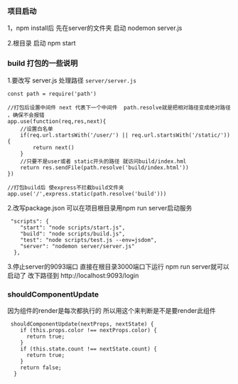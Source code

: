 ### 项目启动
1，npm install后 先在server的文件夹 启动 nodemon server.js

2.根目录 启动 npm start



### build 打包的一些说明

1.要改写 server.js 处理路径 `server/server.js`
```
const path = require('path')

//打包后设置中间件 next 代表下一个中间件  path.resolve就是把相对路径变成绝对路径 ，确保不会报错
app.use(function(req,res,next){
    //设置白名单
    if(req.url.startsWith('/user/') || req.url.startsWith('/static/')){
        return next()
    }
    //只要不是user或者 static开头的路径 就访问build/index.hml
    return res.sendFile(path.resolve('build/index.html'))
})

//打包build后 使express不拦截build文件夹
app.use('/',express.static(path.resolve('build')))
```

2.改写package.json 可以在项目根目录用npm run server启动服务
```
 "scripts": {
    "start": "node scripts/start.js",
    "build": "node scripts/build.js",
    "test": "node scripts/test.js --env=jsdom",
    "server": "nodemon server/server.js"
  },
```

3.停止server的9093端口  直接在根目录3000端口下运行 npm run server就可以启动了
 改下路径到 http://localhost:9093/login




### shouldComponentUpdate 

因为组件的render是每次都执行的  所以用这个来判断是不是要render此组件
```
 shouldComponentUpdate(nextProps, nextState) {
    if (this.props.color !== nextProps.color) {
      return true;
    }
    if (this.state.count !== nextState.count) {
      return true;
    }
    return false;
  }

```
